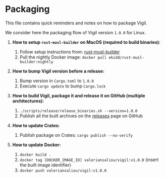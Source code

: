 Packaging
=========

This file contains quick reminders and notes on how to package Vigil.

We consider here the packaging flow of Vigil version `1.0.0` for Linux.

1. **How to setup `rust-musl-builder` on MacOS (required to build binaries):**
    1. Follow setup instructions from: [rust-musl-builder](https://github.com/emk/rust-musl-builder)
    2. Pull the nightly Docker image: `docker pull ekidd/rust-musl-builder:nightly`

2. **How to bump Vigil version before a release:**
    1. Bump version in `Cargo.toml` to `1.0.0`
    2. Execute `cargo update` to bump `Cargo.lock`

3. **How to build Vigil, package it and release it on GitHub (multiple architectures):**
    1. `./scripts/release/release_binaries.sh --version=1.0.0`
    2. Publish all the built archives on the [releases](https://github.com/valeriansaliou/vigil/releases) page on GitHub

4. **How to update Crates:**
    1. Publish package on Crates: `cargo publish --no-verify`

5. **How to update Docker:**
    1. `docker build .`
    2. `docker tag [DOCKER_IMAGE_ID] valeriansaliou/vigil:v1.0.0` (insert the built image identifier)
    3. `docker push valeriansaliou/vigil:v1.0.0`

